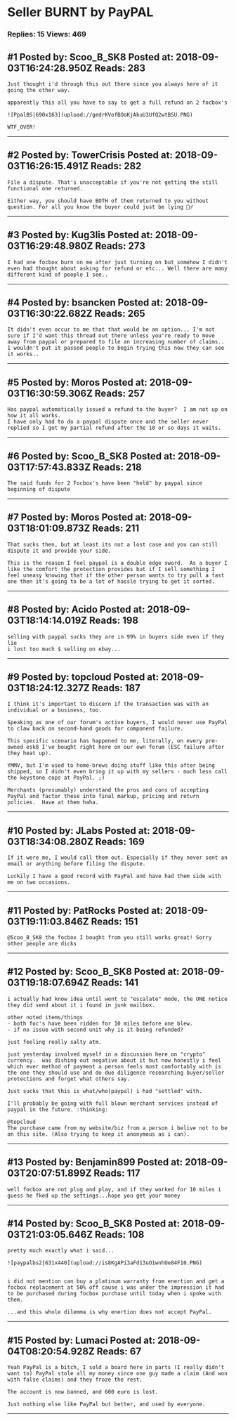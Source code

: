 # Seller BURNT by PayPAL

### Replies: 15 Views: 469

## \#1 Posted by: Scoo_B_SK8 Posted at: 2018-09-03T16:24:28.950Z Reads: 283

```
Just thought i'd through this out there since you always here of it going the other way.

apparently this all you have to say to get a full refund on 2 focbox's

![PpalBS|690x163](upload://gedrKVofBOoKjAkuU3UfQ2wtBSU.PNG)

WTF_OVER!
```

---
## \#2 Posted by: TowerCrisis Posted at: 2018-09-03T16:26:15.491Z Reads: 282

```
File a dispute. That's unacceptable if you're not getting the still functional one returned.

Either way, you should have BOTH of them returned to you without question. For all you know the buyer could just be lying 🤷‍♂️
```

---
## \#3 Posted by: Kug3lis Posted at: 2018-09-03T16:29:48.980Z Reads: 273

```
I had one focbox burn on me after just turning on but somehow I didn't even had thought about asking for refund or etc... Well there are many different kind of people I see..
```

---
## \#4 Posted by: bsancken Posted at: 2018-09-03T16:30:22.682Z Reads: 265

```
It didn't even occur to me that that would be an option... I'm not sure if I'd want this thread out there unless you're ready to move away from paypal or prepared to file an increasing number of claims.. I wouldn't put it passed people to begin trying this now they can see it works..
```

---
## \#5 Posted by: Moros Posted at: 2018-09-03T16:30:59.306Z Reads: 257

```
Has paypal automatically issued a refund to the buyer?  I am not up on how it all works.  
I have only had to do a paypal dispute once and the seller never replied so I got my partial refund after the 10 or so days it waits.
```

---
## \#6 Posted by: Scoo_B_SK8 Posted at: 2018-09-03T17:57:43.833Z Reads: 218

```
The said funds for 2 Focbox's have been "held" by paypal since beginning of dispute
```

---
## \#7 Posted by: Moros Posted at: 2018-09-03T18:01:09.873Z Reads: 211

```
That sucks then, but at least its not a lost case and you can still dispute it and provide your side.  

This is the reason I feel paypal is a double edge sword.  As a buyer I like the comfort the protection provides but if I sell something I feel uneasy knowing that if the other person wants to try pull a fast one then it's going to be a lot of hassle trying to get it sorted.
```

---
## \#8 Posted by: Acido Posted at: 2018-09-03T18:14:14.019Z Reads: 198

```
selling with paypal sucks they are in 99% in buyers side even if they lie
i lost too much $ selling on ebay...
```

---
## \#9 Posted by: topcloud Posted at: 2018-09-03T18:24:12.327Z Reads: 187

```
I think it's important to discern if the transaction was with an individual or a business, too.

Speaking as one of our forum's active buyers, I would never use PayPal to claw back on second-hand goods for component failure.

This specific scenario has happened to me, literally, on every pre-owned esk8 I've bought right here on our own forum (ESC failure after they heat up).

YMMV, but I'm used to home-brews doing stuff like this after being shipped, so I didn't even bring it up with my sellers - much less call the keystone cops at PayPal. ;)  

Merchants (presumably) understand the pros and cons of accepting PayPal and factor these into final markup, pricing and return policies.  Have at them haha.
```

---
## \#10 Posted by: JLabs Posted at: 2018-09-03T18:34:08.280Z Reads: 169

```
If it were me, I would call them out. Especially if they never sent an email or anything before filing the dispute. 

Luckily I have a good record with PayPal and have had them side with me on two occasions.
```

---
## \#11 Posted by: PatRocks Posted at: 2018-09-03T19:11:03.846Z Reads: 151

```
@Scoo_B_SK8 the focbox I bought from you still works great! Sorry other people are dicks
```

---
## \#12 Posted by: Scoo_B_SK8 Posted at: 2018-09-03T19:18:07.694Z Reads: 141

```
i actually had know idea until went to "escalate" mode, the ONE notice they did send about it i found in junk mailbox.

other noted items/things
- both foc's have been ridden for 10 miles before one blew.
- if no issue with second unit why is it being refunded?

just feeling really salty atm.

just yesterday involved myself in a discussion here on "crypto" currency.  was dishing out negative about it but now honestly i feel which ever method of payment a person feels most comfortably with is the one they should use and do due diligence researching buyer/seller protections and forget what others say.

Just sucks that this is what/who(paypal) i had "settled" with.

I'll probably be going with full blown merchant services instead of paypal in the future. :thinking:

@topcloud 
The purchase came from my website/biz from a person i belive not to be on this site. (Also trying to keep it anonymous as i can).
```

---
## \#13 Posted by: Benjamin899 Posted at: 2018-09-03T20:07:51.899Z Reads: 117

```
well focbox are not plug and play, and if they worked for 10 miles i guess he fked up the settings...hope you get your money
```

---
## \#14 Posted by: Scoo_B_SK8 Posted at: 2018-09-03T21:03:05.646Z Reads: 108

```
pretty much exactly what i said...

![paypalbs2|631x440](upload://is8KgAPi3aFd13uO1wnhUe84F10.PNG)


i did not mention can buy a platinum warranty from enertion and get a focbox replacement at 50% off cause i was under the impression it had to be purchased during focbox purchase until today when i spoke with them.

...and this whole dilemma is why enertion does not accept PayPal.
```

---
## \#15 Posted by: Lumaci Posted at: 2018-09-04T08:20:54.928Z Reads: 67

```
Yeah PayPal is a bitch, I sold a board here in parts (I really didn't want to) PayPal stole all my money since one guy made a claim (And won with false claims) and they froze the rest.

The account is now banned, and 600 euro is lost.

Just nothing else like PayPal but better, and used by everyone.
```

---
